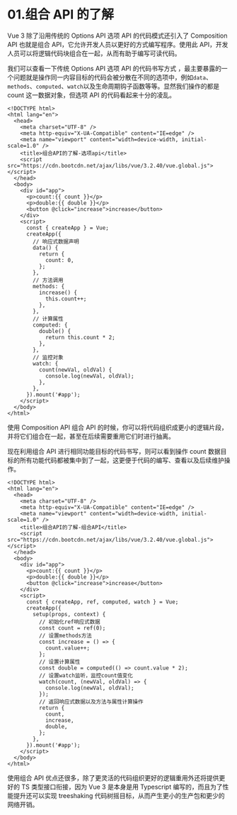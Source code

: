 # 01.组合 API 的了解

Vue 3 除了沿用传统的 Options API 选项 API 的代码模式还引入了 Composition API 也就是组合 API，它允许开发人员以更好的方式编写程序。使用此 API，开发人员可以将逻辑代码块组合在一起，从而有助于编写可读代码。

我们可以查看一下传统 Options API 选项 API 的代码书写方式 ，最主要暴露的一个问题就是操作同一内容目标的代码会被分散在不同的选项中，例如`data`、`methods`、`computed`、`watch`以及生命周期钩子函数等等。显然我们操作的都是 count 这一数据对象，但选项 API 的代码看起来十分的凌乱。

```vue
<!DOCTYPE html>
<html lang="en">
  <head>
    <meta charset="UTF-8" />
    <meta http-equiv="X-UA-Compatible" content="IE=edge" />
    <meta name="viewport" content="width=device-width, initial-scale=1.0" />
    <title>组合API的了解-选项api</title>
    <script src="https://cdn.bootcdn.net/ajax/libs/vue/3.2.40/vue.global.js"></script>
  </head>
  <body>
    <div id="app">
      <p>count:{{ count }}</p>
      <p>double:{{ double }}</p>
      <button @click="increase">increase</button>
    </div>
    <script>
      const { createApp } = Vue;
      createApp({
        // 响应式数据声明
        data() {
          return {
            count: 0,
          };
        },
        // 方法调用
        methods: {
          increase() {
            this.count++;
          },
        },
        // 计算属性
        computed: {
          double() {
            return this.count * 2;
          },
        },
        // 监控对象
        watch: {
          count(newVal, oldVal) {
            console.log(newVal, oldVal);
          },
        },
      }).mount('#app');
    </script>
  </body>
</html>
```

使用 Composition API 组合 API 的时候，你可以将代码组织成更小的逻辑片段，并将它们组合在一起，甚至在后续需要重用它们时进行抽离。

现在利用组合 API 进行相同功能目标的代码书写，则可以看到操作 count 数据目标的所有功能代码都被集中到了一起，这更便于代码的编写、查看以及后续维护操作。

```vue
<!DOCTYPE html>
<html lang="en">
  <head>
    <meta charset="UTF-8" />
    <meta http-equiv="X-UA-Compatible" content="IE=edge" />
    <meta name="viewport" content="width=device-width, initial-scale=1.0" />
    <title>组合API的了解-组合API</title>
    <script src="https://cdn.bootcdn.net/ajax/libs/vue/3.2.40/vue.global.js"></script>
  </head>
  <body>
    <div id="app">
      <p>count:{{ count }}</p>
      <p>double:{{ double }}</p>
      <button @click="increase">increase</button>
    </div>
    <script>
      const { createApp, ref, computed, watch } = Vue;
      createApp({
        setup(props, context) {
          // 初始化ref响应式数据
          const count = ref(0);
          // 设置methods方法
          const increase = () => {
            count.value++;
          };
          // 设置计算属性
          const double = computed(() => count.value * 2);
          // 设置watch监听，监控count值变化
          watch(count, (newVal, oldVal) => {
            console.log(newVal, oldVal);
          });
          // 返回响应式数据以及方法与属性计算操作
          return {
            count,
            increase,
            double,
          };
        },
      }).mount('#app');
    </script>
  </body>
</html>
```

使用组合 API 优点还很多，除了更灵活的代码组织更好的逻辑重用外还将提供更好的 TS 类型接口衔接，因为 Vue 3 是本身是用 Typescript 编写的，而且为了性能提升还可以实现 treeshaking 代码树摇目标，从而产生更小的生产包和更少的网络开销。
